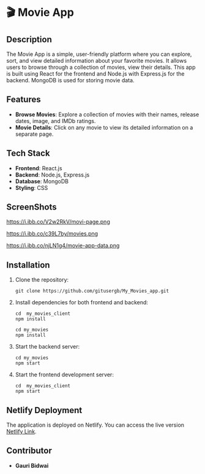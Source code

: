
# 🎬 Movie App

## Description
The Movie App is a simple, user-friendly platform where you can explore, sort, and view detailed information about your favorite movies. It allows users to browse through a collection of movies, view their details. This app is built using React for the frontend and Node.js with Express.js for the backend. MongoDB is used for storing movie data.

## Features
- **Browse Movies**: Explore a collection of movies with their names, release dates, image, and IMDb ratings.
- **Movie Details**: Click on any movie to view its detailed information on a separate page.

## Tech Stack
- **Frontend**: React.js
- **Backend**: Node.js, Express.js
- **Database**: MongoDB
- **Styling**: CSS

## ScreenShots


https://i.ibb.co/V2w2RkV/movi-page.png


https://i.ibb.co/c39L7by/movies.png

https://i.ibb.co/njLN1g4/movie-app-data.png


## Installation
1. Clone the repository:

    ```
    git clone https://github.com/gitusergb/My_Movies_app.git

    ```

2. Install dependencies for both frontend and backend:

    ```
    cd  my_movies_client
    npm install

    cd my_movies
    npm install

    ```

3. Start the backend server:

    ```
    cd my_movies
    npm start

    ```
4. Start the frontend development server:

    ```
    cd  my_movies_client
    npm start
    
    ```

## Netlify Deployment
The application is deployed on Netlify. You can access the live version [Netlify Link](https://sunny-phoenix-6add1a.netlify.app/).

## Contributor
- **Gauri Bidwai**



<!--
https://i.ibb.co/V2w2RkV/movi-page.png
https://i.ibb.co/njLN1g4/movie-app-data.png
https://i.ibb.co/c39L7by/movies.png



 # Getting Started with Create React App

This project was bootstrapped with [Create React App](https://github.com/facebook/create-react-app).

## Available Scripts

In the project directory, you can run:

### `npm start`

Runs the app in the development mode.\
Open [http://localhost:3000](http://localhost:3000) to view it in your browser.

The page will reload when you make changes.\
You may also see any lint errors in the console.

### `npm test`

Launches the test runner in the interactive watch mode.\
See the section about [running tests](https://facebook.github.io/create-react-app/docs/running-tests) for more information.

### `npm run build`

Builds the app for production to the `build` folder.\
It correctly bundles React in production mode and optimizes the build for the best performance.

The build is minified and the filenames include the hashes.\
Your app is ready to be deployed!

See the section about [deployment](https://facebook.github.io/create-react-app/docs/deployment) for more information.

### `npm run eject`

**Note: this is a one-way operation. Once you `eject`, you can't go back!**

If you aren't satisfied with the build tool and configuration choices, you can `eject` at any time. This command will remove the single build dependency from your project.

Instead, it will copy all the configuration files and the transitive dependencies (webpack, Babel, ESLint, etc) right into your project so you have full control over them. All of the commands except `eject` will still work, but they will point to the copied scripts so you can tweak them. At this point you're on your own.

You don't have to ever use `eject`. The curated feature set is suitable for small and middle deployments, and you shouldn't feel obligated to use this feature. However we understand that this tool wouldn't be useful if you couldn't customize it when you are ready for it.

## Learn More

You can learn more in the [Create React App documentation](https://facebook.github.io/create-react-app/docs/getting-started).

To learn React, check out the [React documentation](https://reactjs.org/).

### Code Splitting

This section has moved here: [https://facebook.github.io/create-react-app/docs/code-splitting](https://facebook.github.io/create-react-app/docs/code-splitting)

### Analyzing the Bundle Size

This section has moved here: [https://facebook.github.io/create-react-app/docs/analyzing-the-bundle-size](https://facebook.github.io/create-react-app/docs/analyzing-the-bundle-size)

### Making a Progressive Web App

This section has moved here: [https://facebook.github.io/create-react-app/docs/making-a-progressive-web-app](https://facebook.github.io/create-react-app/docs/making-a-progressive-web-app)

### Advanced Configuration

This section has moved here: [https://facebook.github.io/create-react-app/docs/advanced-configuration](https://facebook.github.io/create-react-app/docs/advanced-configuration)

### Deployment

This section has moved here: [https://facebook.github.io/create-react-app/docs/deployment](https://facebook.github.io/create-react-app/docs/deployment)

### `npm run build` fails to minify

This section has moved here: [https://facebook.github.io/create-react-app/docs/troubleshooting#npm-run-build-fails-to-minify](https://facebook.github.io/create-react-app/docs/troubleshooting#npm-run-build-fails-to-minify) -->
